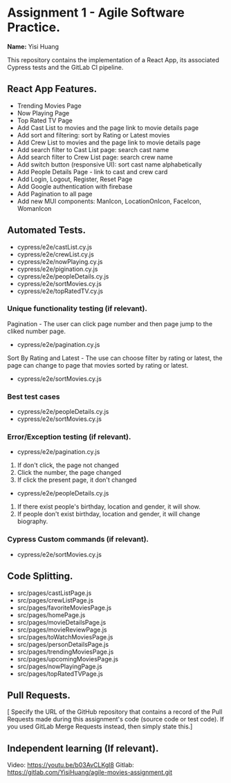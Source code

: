 # Assignment 1 - Agile Software Practice.

__Name:__ Yisi Huang

This repository contains the implementation of a React App, its associated Cypress tests and the GitLab CI pipeline.

## React App Features.

 
+ Trending Movies Page
+ Now Playing Page
+ Top Rated TV Page
+ Add Cast List to movies and the page link to movie details page
+ Add sort and filtering: sort by Rating or Latest movies
+ Add Crew List to movies and the page link to movie details page
+ Add search filter to Cast List page: search cast name
+ Add search filter to Crew List page: search crew name
+ Add switch button (responsive UI): sort cast name alphabetically
+ Add People Details Page - link to cast and crew card
+ Add Login, Logout, Register, Reset Page
+ Add Google authentication with firebase
+ Add Pagination to all page
+ Add new MUI components: ManIcon, LocationOnIcon, FaceIcon, WomanIcon

## Automated Tests. 

+ cypress/e2e/castList.cy.js
+ cypress/e2e/crewList.cy.js
+ cypress/e2e/nowPlaying.cy.js
+ cypress/e2e/pigination.cy.js
+ cypress/e2e/peopleDetails.cy.js
+ cypress/e2e/sortMovies.cy.js
+ cypress/e2e/topRatedTV.cy.js

### Unique functionality testing (if relevant).

Pagination - The user can click page number and then page jump to the cliked number page.

+ cypress/e2e/pagination.cy.js

Sort By Rating and Latest - The use can choose filter by rating or latest, the page can change to page that movies sorted by rating or latest.

+ cypress/e2e/sortMovies.cy.js

### Best test cases

+ cypress/e2e/peopleDetails.cy.js
+ cypress/e2e/sortMovies.cy.js

### Error/Exception testing (if relevant).

+ cypress/e2e/pagination.cy.js

1. If don't click, the page not changed
2. Click the number, the page changed
3. If click the present page, it don't changed

+ cypress/e2e/peopleDetails.cy.js

1. If there exist people's birthday, location and gender, it will show.
2. If people don't exist birthday, location and gender, it will change biography.

### Cypress Custom commands (if relevant).

+ cypress/e2e/sortMovies.cy.js

## Code Splitting.


+ src/pages/castListPage.js
+ src/pages/crewListPage.js
+ src/pages/favoriteMoviesPage.js
+ src/pages/homePage.js
+ src/pages/movieDetailsPage.js
+ src/pages/movieReviewPage.js
+ src/pages/toWatchMoviesPage.js
+ src/pages/personDetailsPage.js
+ src/pages/trendingMoviesPage.js
+ src/pages/upcomingMoviesPage.js
+ src/pages/nowPlayingPage.js
+ src/pages/topRatedTVPage.js

## Pull Requests.

[ Specify the URL of the GitHub repository that contains a record of the Pull Requests made during this assignment's code (source code or test code). If you used GitLab Merge Requests instead, then simply state this.]

## Independent learning (If relevant).

Video: https://youtu.be/b03AvCLKgl8
Gitlab: https://gitlab.com/YisiHuang/agile-movies-assignment.git
